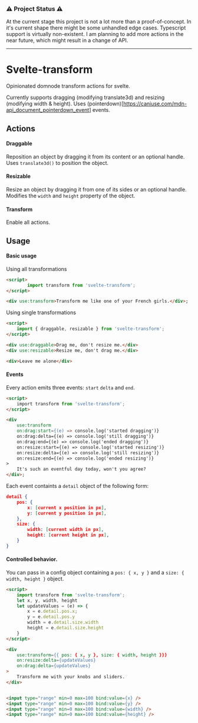 ### ⚠️ Project Status ⚠️

At the current stage this project is not a lot more than a proof-of-concept. In it's current shape there might be some unhandled edge cases. Typescript support is virtually non-existent. I am planning to add more actions in the near future, which might result in a change of API.

---

# Svelte-transform

Opinionated domnode transform actions for svelte.

Currently supports dragging (modifying translate3d) and resizing (modifying width & height). Uses (pointerdown)[https://caniuse.com/mdn-api_document_pointerdown_event] events.



## Actions

#### Draggable

Reposition an object by dragging it from its content or an optional handle. Uses `translate3d()` to position the object.

#### Resizable

Resize an object by dragging it from one of its sides or an optional handle. Modifies the `width` and `height` property of the object.

#### Transform

Enable all actions.

## Usage

#### Basic usage

Using all transformations

```html
<script>
        import transform from 'svelte-transform';
</script>

<div use:transform>Transform me like one of your French girls.</div>;
```

Using single transformations

```html
<script>
    import { draggable, resizable } from 'svelte-transform';
</script>

<div use:draggable>Drag me, don't resize me.</div>
<div use:resizable>Resize me, don't drag me.</div>

<div>Leave me alone</div>
```



#### Events

Every action emits three events: `start` `delta` and `end`.

```html
<script>
    import transform from 'svelte-transform';
</script>

<div
    use:transform
    on:drag:start={(e) => console.log('started dragging')}
    on:drag:delta={(e) => console.log('still dragging')}
    on:drag:end={(e) => console.log('ended dragging')}
    on:resize:start={(e) => console.log('started resizing')}
    on:resize:delta={(e) => console.log('still resizing')}
    on:resize:end={(e) => console.log('ended resizing')}
>
    It's such an eventful day today, won't you agree?
</div>;
```

Each event containts a `detail` object of the following form:

```json
detail {
    pos: {
        x: [current x position in px],
        y: [current y position in px],
    },
    size: {
        width: [current width in px],
        height: [current height in px],
    }
}
```



#### Controlled behavior.

You can pass in a config object containing a `pos: { x, y }` and a `size: { width, height }` object.

```html
<script>
    import transform from 'svelte-transform';
    let x, y, width, height
    let updateValues = (e) => {
        x = e.detail.pos.x;
        y = e.detail.pos.y
        width = e.detail.size.width
        height = e.detail.size.height
    }
</script>

<div
    use:transform={{ pos: { x, y }, size: { width, height }}}
    on:resize:delta={updateValues}
    on:drag:delta={updateValues}
>
    Transform me with your knobs and sliders.
</div>


<input type="range" min=0 max=100 bind:value={x} />
<input type="range" min=0 max=100 bind:value={y} />
<input type="range" min=0 max=100 bind:value={width} />
<input type="range" min=0 max=100 bind:value={height} />
```
